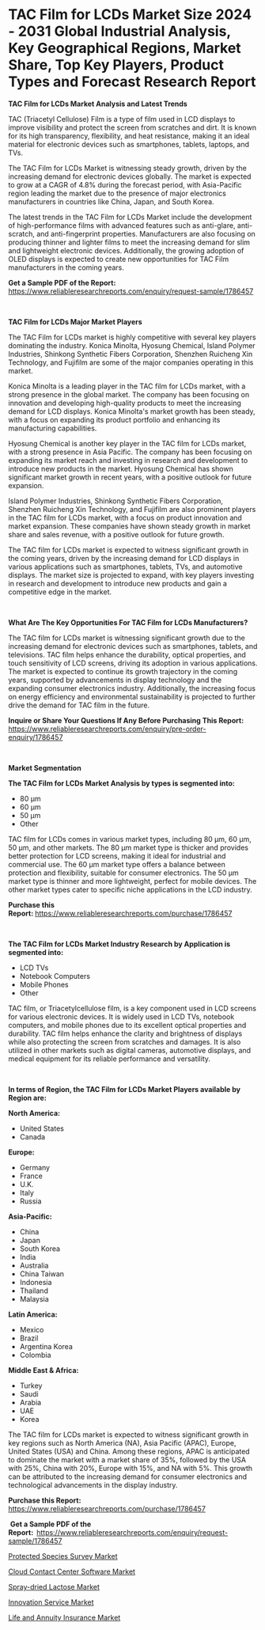 <p><h1>TAC Film for LCDs Market Size 2024 - 2031 Global Industrial Analysis, Key Geographical Regions, Market Share, Top Key Players, Product Types and Forecast Research Report</h1></p><p><strong>TAC Film for LCDs Market Analysis and Latest Trends</strong></p>
<p><p>TAC (Triacetyl Cellulose) Film is a type of film used in LCD displays to improve visibility and protect the screen from scratches and dirt. It is known for its high transparency, flexibility, and heat resistance, making it an ideal material for electronic devices such as smartphones, tablets, laptops, and TVs.</p><p>The TAC Film for LCDs Market is witnessing steady growth, driven by the increasing demand for electronic devices globally. The market is expected to grow at a CAGR of 4.8% during the forecast period, with Asia-Pacific region leading the market due to the presence of major electronics manufacturers in countries like China, Japan, and South Korea.</p><p>The latest trends in the TAC Film for LCDs Market include the development of high-performance films with advanced features such as anti-glare, anti-scratch, and anti-fingerprint properties. Manufacturers are also focusing on producing thinner and lighter films to meet the increasing demand for slim and lightweight electronic devices. Additionally, the growing adoption of OLED displays is expected to create new opportunities for TAC Film manufacturers in the coming years.</p></p>
<p><strong>Get a Sample PDF of the Report:&nbsp;</strong> <a href="https://www.reliableresearchreports.com/enquiry/request-sample/1786457">https://www.reliableresearchreports.com/enquiry/request-sample/1786457</a></p>
<p>&nbsp;</p>
<p><strong>TAC Film for LCDs Major Market Players</strong></p>
<p><p>The TAC Film for LCDs market is highly competitive with several key players dominating the industry. Konica Minolta, Hyosung Chemical, Island Polymer Industries, Shinkong Synthetic Fibers Corporation, Shenzhen Ruicheng Xin Technology, and Fujifilm are some of the major companies operating in this market.</p><p>Konica Minolta is a leading player in the TAC film for LCDs market, with a strong presence in the global market. The company has been focusing on innovation and developing high-quality products to meet the increasing demand for LCD displays. Konica Minolta's market growth has been steady, with a focus on expanding its product portfolio and enhancing its manufacturing capabilities.</p><p>Hyosung Chemical is another key player in the TAC film for LCDs market, with a strong presence in Asia Pacific. The company has been focusing on expanding its market reach and investing in research and development to introduce new products in the market. Hyosung Chemical has shown significant market growth in recent years, with a positive outlook for future expansion.</p><p>Island Polymer Industries, Shinkong Synthetic Fibers Corporation, Shenzhen Ruicheng Xin Technology, and Fujifilm are also prominent players in the TAC film for LCDs market, with a focus on product innovation and market expansion. These companies have shown steady growth in market share and sales revenue, with a positive outlook for future growth.</p><p>The TAC film for LCDs market is expected to witness significant growth in the coming years, driven by the increasing demand for LCD displays in various applications such as smartphones, tablets, TVs, and automotive displays. The market size is projected to expand, with key players investing in research and development to introduce new products and gain a competitive edge in the market.</p></p>
<p>&nbsp;</p>
<p><strong>What Are The Key Opportunities For TAC Film for LCDs Manufacturers?</strong></p>
<p><p>The TAC film for LCDs market is witnessing significant growth due to the increasing demand for electronic devices such as smartphones, tablets, and televisions. TAC film helps enhance the durability, optical properties, and touch sensitivity of LCD screens, driving its adoption in various applications. The market is expected to continue its growth trajectory in the coming years, supported by advancements in display technology and the expanding consumer electronics industry. Additionally, the increasing focus on energy efficiency and environmental sustainability is projected to further drive the demand for TAC film in the future.</p></p>
<p><strong>Inquire or Share Your Questions If Any Before Purchasing This Report:</strong> <a href="https://www.reliableresearchreports.com/enquiry/pre-order-enquiry/1786457">https://www.reliableresearchreports.com/enquiry/pre-order-enquiry/1786457</a></p>
<p>&nbsp;</p>
<p><strong>Market Segmentation</strong></p>
<p><strong>The TAC Film for LCDs Market Analysis by types is segmented into:</strong></p>
<p><ul><li>80 µm</li><li>60 µm</li><li>50 µm</li><li>Other</li></ul></p>
<p><p>TAC film for LCDs comes in various market types, including 80 µm, 60 µm, 50 µm, and other markets. The 80 µm market type is thicker and provides better protection for LCD screens, making it ideal for industrial and commercial use. The 60 µm market type offers a balance between protection and flexibility, suitable for consumer electronics. The 50 µm market type is thinner and more lightweight, perfect for mobile devices. The other market types cater to specific niche applications in the LCD industry.</p></p>
<p><strong>Purchase this Report:&nbsp;</strong><a href="https://www.reliableresearchreports.com/purchase/1786457">https://www.reliableresearchreports.com/purchase/1786457</a></p>
<p>&nbsp;</p>
<p><strong>The TAC Film for LCDs Market Industry Research by Application is segmented into:</strong></p>
<p><ul><li>LCD TVs</li><li>Notebook Computers</li><li>Mobile Phones</li><li>Other</li></ul></p>
<p><p>TAC film, or Triacetylcellulose film, is a key component used in LCD screens for various electronic devices. It is widely used in LCD TVs, notebook computers, and mobile phones due to its excellent optical properties and durability. TAC film helps enhance the clarity and brightness of displays while also protecting the screen from scratches and damages. It is also utilized in other markets such as digital cameras, automotive displays, and medical equipment for its reliable performance and versatility.</p></p>
<p>&nbsp;</p>
<p><strong>In terms of Region, the TAC Film for LCDs Market Players available by Region are:</strong></p>
<p>
    <p> <strong> North America: </strong>
        <ul>
            <li>United States</li>
            <li>Canada</li>
        </ul>
        </p> 
    <p> <strong> Europe: </strong>
        <ul>
            <li>Germany</li>
            <li>France</li>
            <li>U.K.</li>
            <li>Italy</li>
            <li>Russia</li>
        </ul>
        </p> 
    <p> <strong> Asia-Pacific: </strong>
        <ul>
            <li>China</li>
            <li>Japan</li>
            <li>South Korea</li>
            <li>India</li>
            <li>Australia</li>
            <li>China Taiwan</li>
            <li>Indonesia</li>
            <li>Thailand</li>
            <li>Malaysia</li>
        </ul>
        </p> 
    <p> <strong> Latin America: </strong>
        <ul>
            <li>Mexico</li>
            <li>Brazil</li>
            <li>Argentina Korea</li>
            <li>Colombia</li>
        </ul>
        </p> 
    <p> <strong> Middle East & Africa: </strong>
        <ul>
            <li>Turkey</li>
            <li>Saudi</li>
            <li>Arabia</li>
            <li>UAE</li>
            <li>Korea</li>
        </ul>
    </p>
    </p>
<p><p>The TAC film for LCDs market is expected to witness significant growth in key regions such as North America (NA), Asia Pacific (APAC), Europe, United States (USA) and China. Among these regions, APAC is anticipated to dominate the market with a market share of 35%, followed by the USA with 25%, China with 20%, Europe with 15%, and NA with 5%. This growth can be attributed to the increasing demand for consumer electronics and technological advancements in the display industry.</p></p>
<p><strong>Purchase this Report: </strong><a href="https://www.reliableresearchreports.com/purchase/1786457">https://www.reliableresearchreports.com/purchase/1786457</a></p>
<p>&nbsp;<strong>Get a Sample PDF of the Report:&nbsp;&nbsp;</strong><a href="https://www.reliableresearchreports.com/enquiry/request-sample/1786457">https://www.reliableresearchreports.com/enquiry/request-sample/1786457</a></p>
<p><strong></strong></p>
<p><p><a href="https://medium.com/@wadefahey/protected-species-survey-market-size-reveals-the-best-marketing-channels-in-global-industry-bdaf00a407d1">Protected Species Survey Market</a></p><p><a href="https://medium.com/@wadefahey/cloud-contact-center-software-market-outlook-industry-overview-and-forecast-2024-to-2031-c979c9fbe741">Cloud Contact Center Software Market</a></p><p><a href="https://github.com/moyahfrancoestellec51j635wcx/Market-Research-Report-List-1/blob/main/spray-dried-lactose-market.md">Spray-dried Lactose Market</a></p><p><a href="https://medium.com/@wadefahey/innovation-service-market-trends-and-market-analysis-forecasted-for-period-2024-2031-8401d18657f7">Innovation Service Market</a></p><p><a href="https://medium.com/@wadefahey/analyzing-life-and-annuity-insurance-market-global-industry-perspective-and-forecast-2024-to-029ebda05e6a">Life and Annuity Insurance Market</a></p></p>